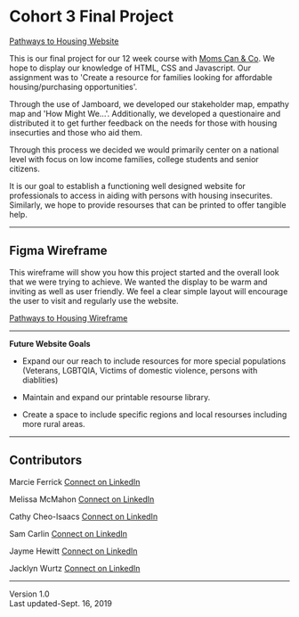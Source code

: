 # Cohort 3 Final Project

[Pathways to Housing Website](https://jacklynwurtz.github.io//)

This is our final project for our 12 week course with [Moms Can & Co](https://www.momscan.co/?fbclid=IwAR1ET646efCt6oB6jfwub6oXH86j199IRKcie5yaKMl_9VrTOy7ZdmO-urg). We hope to display our knowledge of HTML, CSS and Javascript. Our assignment was  to 'Create a resource for families looking for affordable housing/purchasing opportunities'. 

Through the use of Jamboard, we developed our stakeholder map, empathy map and 'How Might We...'. Additionally, we developed a questionaire and distributed it to get further feedback on the needs for those with housing insecurties and those who aid them. 

Through this process we decided we would primarily center on a national level with focus on low income families, college students and senior citizens. 

It is our goal to establish a functioning well designed website for professionals to access in aiding with persons with housing insecurites. Similarly, we hope to provide resourses that can be printed to offer tangible help. 

---
## Figma Wireframe 
This wireframe will show you how this project started and the overall look that we were trying to achieve. We wanted the display to be warm and inviting as well as user friendly. We feel a clear simple layout will encourage the user to visit and regularly use the website. 

[Pathways to Housing Wireframe](https://www.figma.com/file/wTouzYHcbvREQypYVmkEuH/finalProject?node-id=11%3A1)

---
**Future Website Goals**

* Expand our our reach to include resources for more special populations (Veterans, LGBTQIA, Victims of domestic violence, persons with diablities)

* Maintain and expand our printable resourse library.

* Create a space to include specific regions and local resourses including more rural areas.

---

## Contributors
Marcie Ferrick [Connect on LinkedIn](https://www.linkedin.com/in/marciecohen/)

Melissa McMahon [Connect on LinkedIn](http://linkedin.com/in/mcmahonmmc)

Cathy Cheo-Isaacs [Connect on LinkedIn](https://www.linkedin.com/in/cathycheoisaacs/)

Sam Carlin [Connect on LinkedIn](https://www.linkedin.com/in/samantha-carlin-0775321a/)

Jayme Hewitt [Connect on LinkedIn](https://www.linkedin.com/in/jaymehewitt/)

Jacklyn Wurtz [Connect on LinkedIn](https://www.linkedin.com/in/jacklyn-wurtz-a5a82b189/)


---

Version 1.0 
<br>Last updated-Sept. 16, 2019